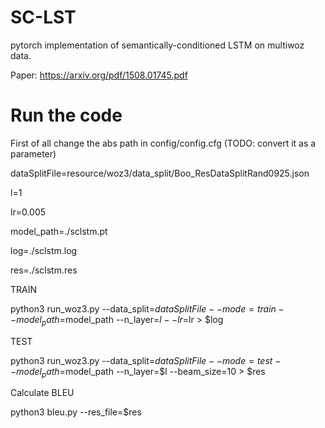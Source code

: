 # SC-LST
pytorch implementation of semantically-conditioned LSTM on multiwoz data.

Paper: https://arxiv.org/pdf/1508.01745.pdf

# Run the code
First of all change the abs path in config/config.cfg (TODO: convert it as a parameter)

dataSplitFile=resource/woz3/data_split/Boo_ResDataSplitRand0925.json

l=1

lr=0.005

model_path=./sclstm.pt

log=./sclstm.log

res=./sclstm.res




TRAIN

python3 run_woz3.py --data_split=$dataSplitFile --mode=train --model_path=$model_path --n_layer=$l --lr=$lr > $log



TEST

python3 run_woz3.py --data_split=$dataSplitFile --mode=test --model_path=$model_path --n_layer=$l --beam_size=10 > $res


Calculate BLEU

python3 bleu.py --res_file=$res
